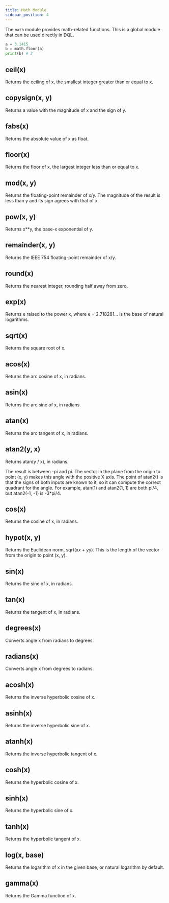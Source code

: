 ```yaml
---
title: Math Module
sidebar_position: 4
---
```


The `math` module provides math-related functions. This is a global module that can be used directly in DQL.

```python
a = 3.1415
b = math.floor(a)
print(b) # 3
```

## ceil(x)

Returns the ceiling of x, the smallest integer greater than or equal to x.

## copysign(x, y)

Returns a value with the magnitude of x and the sign of y.

## fabs(x)

Returns the absolute value of x as float.

## floor(x)

Returns the floor of x, the largest integer less than or equal to x.

## mod(x, y)

Returns the floating-point remainder of x/y. The magnitude of the result is less than y and its sign agrees with that of x.

## pow(x, y)

Returns x\*\*y, the base-x exponential of y.

## remainder(x, y)

Returns the IEEE 754 floating-point remainder of x/y.

## round(x)

Returns the nearest integer, rounding half away from zero.

## exp(x)

Returns e raised to the power x, where e = 2.718281… is the base of natural logarithms.

## sqrt(x)

Returns the square root of x.

## acos(x)

Returns the arc cosine of x, in radians.

## asin(x)

Returns the arc sine of x, in radians.

## atan(x)

Returns the arc tangent of x, in radians.

## atan2(y, x)

Returns atan(y / x), in radians.

The result is between -pi and pi.
The vector in the plane from the origin to point (x, y) makes this angle with the positive X axis.
The point of atan2() is that the signs of both inputs are known to it, so it can compute the correct
quadrant for the angle.
For example, atan(1) and atan2(1, 1) are both pi/4, but atan2(-1, -1) is -3\*pi/4.

## cos(x)

Returns the cosine of x, in radians.

## hypot(x, y)

Returns the Euclidean norm, sqrt(x*x + y*y). This is the length of the vector from the origin to point (x, y).

## sin(x)

Returns the sine of x, in radians.

## tan(x)

Returns the tangent of x, in radians.

## degrees(x)

Converts angle x from radians to degrees.

## radians(x)

Converts angle x from degrees to radians.

## acosh(x)

Returns the inverse hyperbolic cosine of x.

## asinh(x)

Returns the inverse hyperbolic sine of x.

## atanh(x)

Returns the inverse hyperbolic tangent of x.

## cosh(x)

Returns the hyperbolic cosine of x.

## sinh(x)

Returns the hyperbolic sine of x.

## tanh(x)

Returns the hyperbolic tangent of x.

## log(x, base)

Returns the logarithm of x in the given base, or natural logarithm by default.

## gamma(x)

Returns the Gamma function of x.
